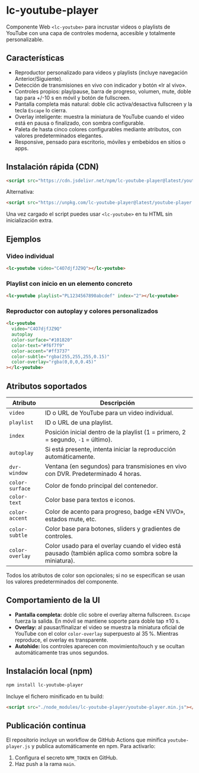 # lc-youtube-player

Componente Web `<lc-youtube>` para incrustar videos o playlists de YouTube con una capa de controles moderna, accesible y totalmente personalizable.

## Características
- Reproductor personalizado para videos y playlists (incluye navegación Anterior/Siguiente).
- Detección de transmisiones en vivo con indicador y botón «Ir al vivo».
- Controles propios: play/pause, barra de progreso, volumen, mute, doble tap para +/-10 s en móvil y botón de fullscreen.
- Pantalla completa más natural: doble clic activa/desactiva fullscreen y la tecla `Escape` lo cierra.
- Overlay inteligente: muestra la miniatura de YouTube cuando el video está en pausa o finalizado, con sombra configurable.
- Paleta de hasta cinco colores configurables mediante atributos, con valores predeterminados elegantes.
- Responsive, pensado para escritorio, móviles y embebidos en sitios o apps.

## Instalación rápida (CDN)

```html
<script src="https://cdn.jsdelivr.net/npm/lc-youtube-player@latest/youtube-player.min.js"></script>
```

Alternativa:

```html
<script src="https://unpkg.com/lc-youtube-player@latest/youtube-player.min.js"></script>
```

Una vez cargado el script puedes usar `<lc-youtube>` en tu HTML sin inicialización extra.

## Ejemplos

### Video individual
```html
<lc-youtube video="C4O7djfJZ9Q"></lc-youtube>
```

### Playlist con inicio en un elemento concreto
```html
<lc-youtube playlist="PL1234567890abcdef" index="2"></lc-youtube>
```

### Reproductor con autoplay y colores personalizados
```html
<lc-youtube
  video="C4O7djfJZ9Q"
  autoplay
  color-surface="#101820"
  color-text="#f6f7f9"
  color-accent="#ff3737"
  color-subtle="rgba(255,255,255,0.15)"
  color-overlay="rgba(0,0,0,0.45)"
></lc-youtube>
```

## Atributos soportados

| Atributo | Descripción |
|----------|-------------|
| `video` | ID o URL de YouTube para un video individual. |
| `playlist` | ID o URL de una playlist. |
| `index` | Posición inicial dentro de la playlist (1 = primero, 2 = segundo, `-1` = último). |
| `autoplay` | Si está presente, intenta iniciar la reproducción automáticamente. |
| `dvr-window` | Ventana (en segundos) para transmisiones en vivo con DVR. Predeterminado 4 horas. |
| `color-surface` | Color de fondo principal del contenedor. |
| `color-text` | Color base para textos e iconos. |
| `color-accent` | Color de acento para progreso, badge «EN VIVO», estados mute, etc. |
| `color-subtle` | Color base para botones, sliders y gradientes de controles. |
| `color-overlay` | Color usado para el overlay cuando el video está pausado (también aplica como sombra sobre la miniatura). |

Todos los atributos de color son opcionales; si no se especifican se usan los valores predeterminados del componente.

## Comportamiento de la UI
- **Pantalla completa:** doble clic sobre el overlay alterna fullscreen. `Escape` fuerza la salida. En móvil se mantiene soporte para doble tap ±10 s.
- **Overlay:** al pausar/finalizar el video se muestra la miniatura oficial de YouTube con el color `color-overlay` superpuesto al 35 %. Mientras reproduce, el overlay es transparente.
- **Autohide:** los controles aparecen con movimiento/touch y se ocultan automáticamente tras unos segundos.

## Instalación local (npm)

```bash
npm install lc-youtube-player
```

Incluye el fichero minificado en tu build:

```html
<script src="./node_modules/lc-youtube-player/youtube-player.min.js"></script>
```

## Publicación continua

El repositorio incluye un workflow de GitHub Actions que minifica `youtube-player.js` y publica automáticamente en npm. Para activarlo:
1. Configura el secreto `NPM_TOKEN` en GitHub.
2. Haz push a la rama `main`.

